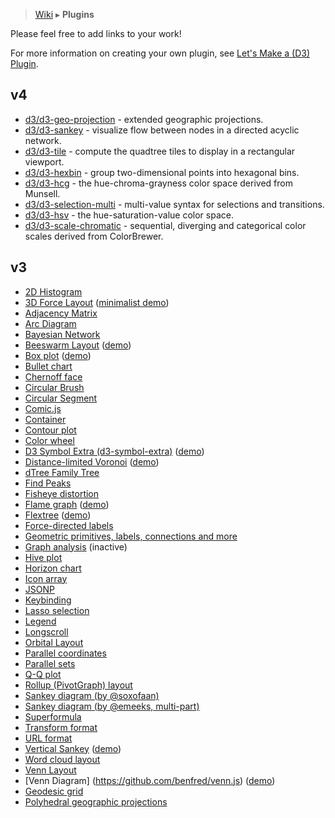 > [Wiki](Home) ▸ **Plugins**

Please feel free to add links to your work!

For more information on creating your own plugin, see [Let's Make a (D3) Plugin](https://bost.ocks.org/mike/d3-plugin/).

## v4

* [d3/d3-geo-projection](https://github.com/d3/d3-geo-projection) - extended geographic projections.
* [d3/d3-sankey](https://github.com/d3/d3-sankey) - visualize flow between nodes in a directed acyclic network.
* [d3/d3-tile](https://github.com/d3/d3-tile) - compute the quadtree tiles to display in a rectangular viewport. 
* [d3/d3-hexbin](https://github.com/d3/d3-hexbin) - group two-dimensional points into hexagonal bins.
* [d3/d3-hcg](https://github.com/d3/d3-hcg) - the hue-chroma-grayness color space derived from Munsell.
* [d3/d3-selection-multi](https://github.com/d3/d3-selection-multi) - multi-value syntax for selections and transitions.
* [d3/d3-hsv](https://github.com/d3/d3-hsv) - the hue-saturation-value color space. 
* [d3/d3-scale-chromatic](https://github.com/d3/d3-scale-chromatic) - sequential, diverging and categorical color scales derived from ColorBrewer.

## v3

* [2D Histogram](https://github.com/herkulano/d3-plugin-hist2d)
* [3D Force Layout](https://github.com/ggeoffrey/d3.layout.force3D) ([minimalist demo](http://ggeoffrey.github.io/d3.layout.force3D/))
* [Adjacency Matrix](https://github.com/emeeks/d3-plugins/tree/master/adjacencyMatrix)
* [Arc Diagram](https://github.com/goodmami/d3-plugins/tree/master/arcdiagram)
* [Bayesian Network](https://github.com/crealytics/d3-bayesian-network)
* [Beeswarm Layout](https://github.com/Kcnarf/d3.layout.beeswarm) ([demo](http://bl.ocks.org/Kcnarf/5c989173d0e0c74ab4b62161b33bb0a8))
* [Box plot](https://github.com/d3/d3-plugins/tree/master/box) ([demo](http://bl.ocks.org/mbostock/4061502))
* [Bullet chart](https://github.com/d3/d3-plugins/tree/master/bullet)
* [Chernoff face](https://github.com/d3/d3-plugins/tree/master/chernoff)
* [Circular Brush](https://github.com/emeeks/d3.svg.circularbrush)
* [Circular Segment](https://github.com/chandramouli-sastry/d3-csegment)
* [Comic.js](https://github.com/balint42/comic.js)
* [Container](https://github.com/binaworks/d3-container)
* [Contour plot](https://github.com/d3/d3-plugins/tree/master/geom/contour)
* [Color wheel](https://github.com/betweentwobrackets/d3-colorwheel)
* [D3 Symbol Extra (d3-symbol-extra)](https://github.com/YellowTugboat/d3-symbol-extra) ([demo](http://bl.ocks.org/kbuhrer/858e65ae9840f22da4f51b5e1121e765))
* [Distance-limited Voronoi](https://github.com/Kcnarf/d3.geom.distanceLimitedVoronoi) ([demo](http://bl.ocks.org/Kcnarf/6d5ace3aa9cc1a313d72b810388d1003))
* [dTree Family Tree](https://github.com/ErikGartner/dTree)
* [Find Peaks](https://github.com/efekarakus/d3-peaks/tree/master)
* [Fisheye distortion](https://github.com/d3/d3-plugins/tree/master/fisheye)
* [Flame graph](https://github.com/cimi/d3-flame-graphs) ([demo](http://cimi.github.io/d3-flame-graphs/))
* [Flextree](https://github.com/Klortho/d3-flextree) ([demo](http://klortho.github.io/d3-flextree/))
* [Force-directed labels](https://github.com/d3/d3-plugins/tree/master/force_labels)
* [Geometric primitives, labels, connections and more](https://github.com/christabor/d3-geometer)
* [Graph analysis](https://github.com/d3/d3-plugins/tree/master/graph) (inactive)
* [Hive plot](https://github.com/d3/d3-plugins/tree/master/hive)
* [Horizon chart](https://github.com/d3/d3-plugins/tree/master/horizon)
* [Icon array](https://github.com/tomgp/d3-iconarray)
* [JSONP](https://github.com/d3/d3-plugins/tree/master/jsonp)
* [Keybinding](https://github.com/d3/d3-plugins/tree/master/keybinding)
* [Lasso selection](https://github.com/d3/d3-plugins/tree/master/lasso)
* [Legend](https://github.com/emeeks/d3-svg-legend)
* [Longscroll](https://github.com/d3/d3-plugins/tree/master/longscroll)
* [Orbital Layout](https://github.com/emeeks/d3.layout.orbit)
* [Parallel coordinates](https://github.com/syntagmatic/parallel-coordinates)
* [Parallel sets](https://github.com/jasondavies/d3-parsets)
* [Q-Q plot](https://github.com/d3/d3-plugins/tree/master/qq)
* [Rollup (PivotGraph) layout](https://github.com/d3/d3-plugins/tree/master/rollup)
* [Sankey diagram (by @soxofaan)](https://github.com/soxofaan/d3-plugin-captain-sankey)
* [Sankey diagram (by @emeeks, multi-part)](https://github.com/emeeks/d3-plugins/tree/master/sankey)
* [Superformula](https://github.com/d3/d3-plugins/tree/master/superformula)
* [Transform format](https://github.com/trinary/d3-transform)
* [URL format](https://github.com/d3/d3-plugins/tree/master/urlencode)
* [Vertical Sankey](https://github.com/benlogan1981/VerticalSankey) ([demo](http://benlogan1981.github.io/VerticalSankey/UBS.html))
* [Word cloud layout](https://github.com/jasondavies/d3-cloud)
* [Venn Layout](https://github.com/christophe-g/d3-venn)
* [Venn Diagram] (https://github.com/benfred/venn.js) ([demo](http://benfred.github.io/venn.js/examples/venn_venn.html))
* [Geodesic grid](https://github.com/d3/d3-plugins/tree/master/geodesic)
* [Polyhedral geographic projections](https://github.com/d3/d3-plugins/tree/master/geo/polyhedron)
